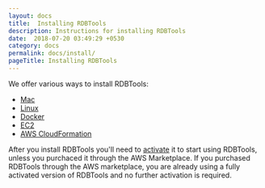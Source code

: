 ```yaml
---
layout: docs
title:  Installing RDBTools
description: Instructions for installing RDBTools
date:  2018-07-20 03:49:29 +0530
category: docs
permalink: docs/install/
pageTitle: Installing RDBTools
---
```

We offer various ways to install RDBTools:

- [Mac](/docs/install/mac/)
- [Linux](/docs/install/linux/)
- [Docker](/docs/install/docker/)
- [EC2](/docs/install/ec2/)
- [AWS CloudFormation](/docs/install/cloudformation/)
<!-- - AWS Marketplace -->

After you install RDBTools you'll need to [activate](/docs/install/activating/) it to start using RDBTools, unless you purchaced it through the AWS Marketplace. If you purchased RDBTools through the AWS marketplace, you are already using a fully activated version of RDBTools and no further activation is required.